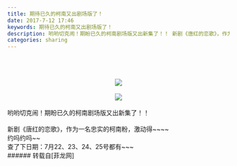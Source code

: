 ```yaml
---
title: 期待已久的柯南又出剧场版了！
date: 2017-7-12 17:46
keywords: 期待已久的柯南又出剧场版了！
description: 哟哟切克闹！期盼已久的柯南剧场版又出新集了！！ 新剧《唐红的恋歌》，作为一名忠实的柯南粉，激动得~~~~约吗约吗~~查了下日期：7月22、23、24、25号都有~~~
categories: sharing
---
```

<td class="t_f" id="postmessage_789103">

<br/>
<br/>
<div align="center"><br/>

<img aid="592316" data-cf-modified-4d70924b8982c69529e264a6-="" file="data/attachment/forum/201707/22/105708b7zyr8s0llir7rpe.jpg.thumb.jpg" id="aimg_592316" inpost="1" onclick="" onmouseover="" src="http://www.flw.ph/data/attachment/forum/201707/22/105708b7zyr8s0llir7rpe.jpg" style="cursor:pointer" zoomfile="data/attachment/forum/201707/22/105708b7zyr8s0llir7rpe.jpg"/>


</div><br/>
<div align="center">

<img aid="592317" data-cf-modified-4d70924b8982c69529e264a6-="" file="data/attachment/forum/201707/22/105717du5uybcvvvmczaca.png.thumb.jpg" id="aimg_592317" inpost="1" onclick="" onmouseover="" src="http://www.flw.ph/data/attachment/forum/201707/22/105717du5uybcvvvmczaca.png" style="cursor:pointer" zoomfile="data/attachment/forum/201707/22/105717du5uybcvvvmczaca.png"/>


</div><br/>
哟哟切克闹！期盼已久的柯南剧场版又出新集了！！<img alt="" border="0" onclick="" onmouseover="" smilieid="750" src="static/image/smiley/longwa/2.gif"/> <br/>
<br/>
新剧《唐红的恋歌》，作为一名忠实的柯南粉，激动得~~~~<br/>
约吗约吗~~<br/>
查了下日期：7月22、23、24、25号都有~~~<br/>
</td>
###### 转载自[菲龙网]